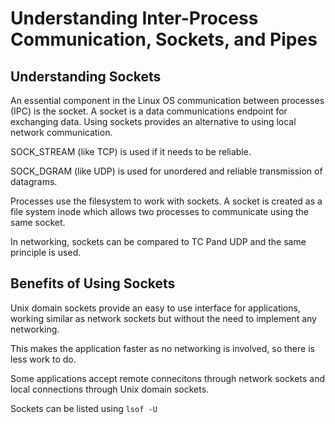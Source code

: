 # Understanding Inter-Process Communication, Sockets, and Pipes
## Understanding Sockets
An essential component in the Linux OS communication between processes (IPC) is the socket. A socket is a data communications endpoint for exchanging data. Using sockets provides an alternative to using local network communication.

SOCK_STREAM (like TCP) is used if it needs to be reliable.

SOCK_DGRAM (like UDP) is used for unordered and reliable transmission of datagrams.

Processes use the filesystem to work with sockets. A socket is created as a file system inode which allows two processes to communicate using the same socket.

In networking, sockets can be compared to TC Pand UDP and the same principle is used.

## Benefits of Using Sockets
Unix domain sockets provide an easy to use interface for applications, working similar as network sockets but without the need to implement any networking.

This makes the application faster as no networking is involved, so there is less work to do.

Some applications accept remote connecitons through network sockets and local connections through Unix domain sockets.

Sockets can be listed using `lsof -U`